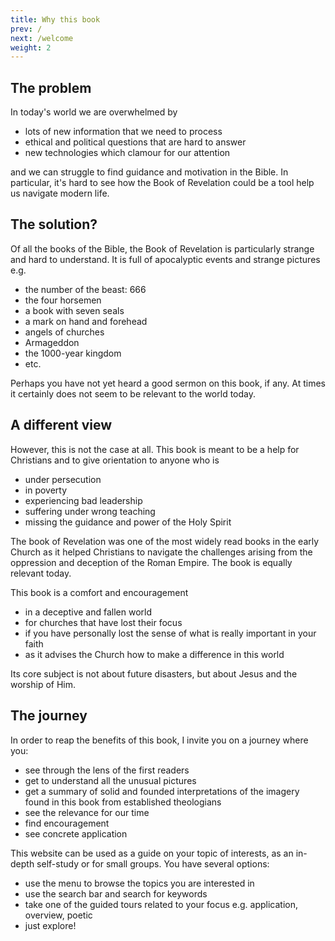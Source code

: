 ```yaml
---
title: Why this book
prev: /
next: /welcome
weight: 2
---
```


## The problem

In today's world we are overwhelmed by 
- lots of new information that we need to process
- ethical and political questions that are hard to answer
- new technologies which clamour for our attention

and we can struggle to find guidance and motivation in the Bible. In particular, it's hard to see how the Book of Revelation could be a tool help us navigate modern life.

## The solution?

Of all the books of the Bible, the Book of Revelation is particularly strange and hard to understand. It is full of apocalyptic events and strange pictures e.g.
- the number of the beast: 666
- the four horsemen
- a book with seven seals
- a mark on hand and forehead
- angels of churches
- Armageddon
- the 1000-year kingdom
- etc.

Perhaps you have not yet heard a good sermon on this book, if any. At times it certainly does not seem to be relevant to the world today.

## A different view

However, this is not the case at all. This book is meant to be a help for Christians and to give orientation to anyone who is
- under persecution
- in poverty
- experiencing bad leadership
- suffering under wrong teaching
- missing the guidance and power of the Holy Spirit

The book of Revelation was one of the most widely read books in the early Church as it helped Christians to navigate the challenges arising from the oppression and deception of the Roman Empire. The book is equally relevant today.

This book is a comfort and encouragement
- in a deceptive and fallen world
- for churches that have lost their focus
- if you have personally lost the sense of what is really important in your faith
- as it advises the Church how to make a difference in this world

Its core subject is not about future disasters, but about Jesus and the worship of Him.

## The journey

In order to reap the benefits of this book, I invite you on a journey where you:
- see through the lens of the first readers
- get to understand all the unusual pictures
- get a summary of solid and founded interpretations of the imagery found in this book from established theologians
- see the relevance for our time
- find encouragement 
- see concrete application

This website can be used as a guide on your topic of interests, as an in-depth self-study or for small groups. You have several options:
- use the menu to browse the topics you are interested in
- use the search bar and search for keywords
- take one of the guided tours related to your focus e.g. application, overview, poetic
- just explore!
